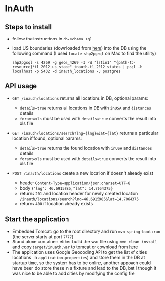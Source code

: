 # InAuth

Steps to install 
----------------

* follow the instructions in `db-schema.sql`
* load US boundaries (downloaded from [here](ftp://ftp2.census.gov/geo/tiger/TIGER2012/STATE/tl_2012_us_state.zip)) into the DB using the following command (I used `locate shp2pgsql` on Mac to find the utility)

   `shp2pgsql -s 4269 -g geom_4269 -I -W "latin1" "{path-to-resource}/tl_2012_us_state" inauth.tl_2012_states | psql -h localhost -p 5432 -d inauth_locations -U postgres`

API usage
---------
* `GET /inauth/locations` returns all locations in DB, optional params:
  * `details=true` returns all locations in DB with `inUSA` and `distances` details
  * `foramt=xls` must be used with `details=true` converts the result into xls file

* `GET /inauth/locations/search?lng={lng}&lat={lat}` returns a particular location if found, optional params:
  * `details=true` returns the found location with `inUSA` and `distances` details
  * `foramt=xls` must be used with `details=true` converts the result into xls file
 
* `POST /inauth/locations` create a new location if doesn't already exist
  * header `Content-Type=application/json;charset=UTF-8`
  * body `{"lng": 46.6915985,"lat": 14.7064375}`
  * returns `201` and location header for newly created location `/inauth/locations/search?lng=46.6915985&lat=14.7064375`
  * returns `400` if location already exists
   
Start the application
---------------------
   
* Embedded Tomcat: go to the root directory and run `mvn spring-boot:run` (the server starts at port `7777`)
* Stand alone container: either build the war file using `mvn clean install` and copy `target/inuath.war` to tomcat or download from [here](https://www.dropbox.com/s/881ruklijziqk2u/inauth.war?dl=0)
* The application uses Google Geocoding API to get the list of cities locations (in `application.properties`) and store them in the DB at startup time, so the system has to be online, another appoach could have been do store these in a fixture and load to the DB, but I though it was nice to be able to add cities by modifying the config file     




